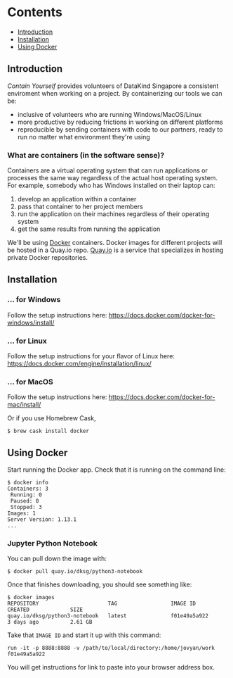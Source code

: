 # Contents

- [Introduction](#introduction)
- [Installation](#installation)
- [Using Docker](#using-docker)

## Introduction

*Contain Yourself*  provides volunteers of DataKind Singapore a consistent enviroment when working on a project. By containerizing our tools we can be:

- inclusive of volunteers who are running Windows/MacOS/Linux
- more productive by reducing frictions in working on different platforms
- reproducible by sending containers with code to our partners, ready to run no matter what environment they're using

### What are containers (in the software sense)?

Containers are a virtual operating system that can run applications or processes the same way regardless of the actual host operating system. For example, somebody who has Windows installed on their laptop can:

1. develop an application within a container
2. pass that container to her project members
3. run the application on their machines regardless of their operating system
4. get the same results from running the application

We'll be using [Docker](https://www.docker.com/) containers. Docker images for different projects will be hosted in a Quay.io repo. [Quay.io](https://quay.io/) is a service that specializes in hosting private Docker repositories.

## Installation

### ... for Windows

Follow the setup instructions here: https://docs.docker.com/docker-for-windows/install/

### ... for Linux

Follow the setup instructions for your flavor of Linux here: https://docs.docker.com/engine/installation/linux/

### ... for MacOS

Follow the setup instructions here: https://docs.docker.com/docker-for-mac/install/

Or if you use Homebrew Cask,

```
$ brew cask install docker
```

## Using Docker

Start running the Docker app. Check that it is running on the command line:

```
$ docker info
Containers: 3
 Running: 0
 Paused: 0
 Stopped: 3
Images: 1
Server Version: 1.13.1
...
```

### Jupyter Python Notebook

You can pull down the image with:

```
$ docker pull quay.io/dksg/python3-notebook
```

Once that finishes downloading, you should see something like:

```
$ docker images
REPOSITORY                      TAG                 IMAGE ID            CREATED             SIZE
quay.io/dksg/python3-notebook   latest              f01e49a5a922        3 days ago          2.61 GB
```

Take that `IMAGE ID` and start it up with this command:

```
run -it -p 8888:8888 -v /path/to/local/directory:/home/jovyan/work f01e49a5a922
```

You will get instructions for link to paste into your browser address box.
